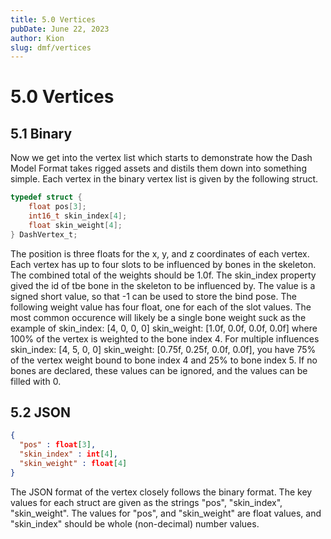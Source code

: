 ```yaml
---
title: 5.0 Vertices
pubDate: June 22, 2023
author: Kion
slug: dmf/vertices
---
```


# 5.0 Vertices

## 5.1 Binary

Now we get into the vertex list which starts to demonstrate how the Dash Model Format takes rigged assets and distils them down into something simple. Each vertex in the binary vertex list is given by the following struct.

```c
typedef struct {
	float pos[3];
	int16_t skin_index[4];
	float skin_weight[4];
} DashVertex_t;
```

The position is three floats for the x, y, and z coordinates of each vertex. Each vertex has up to four slots to be influenced by bones in the skeleton. The combined total of the weights should be 1.0f. The skin_index property gived the id of tbe bone in the skeleton to be influenced by. The value is a signed short value, so that -1 can be used to store the bind pose. The following weight value has four float, one for each of the slot values. The most common occurence will likely be a single bone weight suck as the example of skin_index: [4, 0, 0, 0] skin_weight: [1.0f, 0.0f, 0.0f, 0.0f] where 100% of the vertex is weighted to the bone index 4. For multiple influences skin_index: [4, 5, 0, 0] skin_weight: [0.75f, 0.25f, 0.0f, 0.0f], you have 75% of the vertex weight bound to bone index 4 and 25% to bone index 5. If no bones are declared, these values can be ignored, and the values can be filled with 0.

## 5.2 JSON

```json
{
  "pos" : float[3],
  "skin_index" : int[4],
  "skin_weight" : float[4]
}
```

The JSON format of the vertex closely follows the binary format. The key values for each struct are given as the strings "pos", "skin_index", "skin_weight". The values for "pos", and "skin_weight" are float values, and "skin_index" should be whole (non-decimal) number values.

